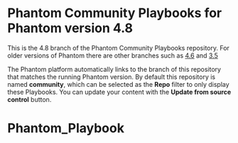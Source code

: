 # Phantom Community Playbooks for Phantom version 4.8

This is the 4.8 branch of the Phantom Community Playbooks repository. For older versions of Phantom there are other branches such as [4.6](https://github.com/phantomcyber/playbooks/tree/4.6) and [3.5](https://github.com/phantomcyber/playbooks/tree/3.5)

The Phantom platform automatically links to the branch of this repository that matches the running Phantom version. By default this repository is named **community**, which can be selected as the **Repo** filter to only display these Playbooks. You can update your content with the **Update from source control** button.
# Phantom_Playbook
